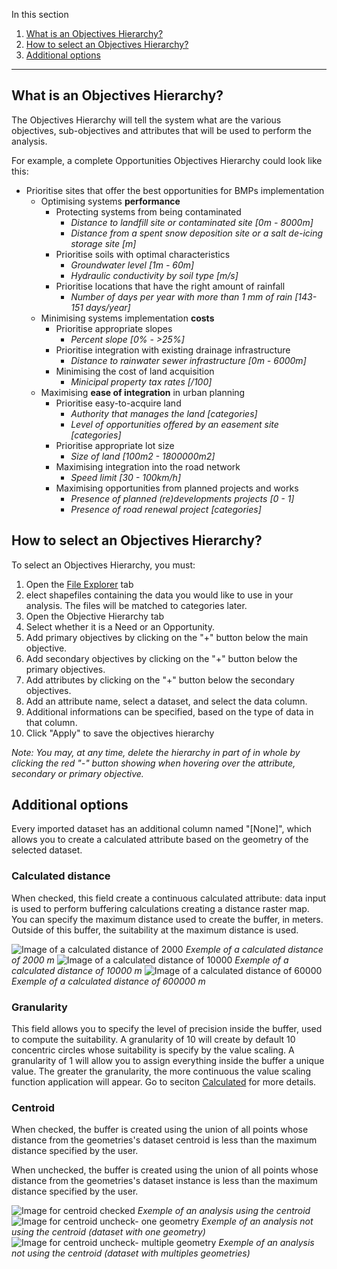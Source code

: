 In this section

1. [What is an Objectives Hierarchy?](#what-is-an-objectives-hierarchy?)
2. [How to select an Objectives Hierarchy?](#how-to-select-an-objectives-hierarchy?)
3. [Additional options](#additional-options)

---

## What is an Objectives Hierarchy?

The Objectives Hierarchy will tell the system what are the various objectives, sub-objectives and attributes that will be used to perform the analysis.

For example, a complete Opportunities Objectives Hierarchy could look like this:

- Prioritise sites that offer the best opportunities for BMPs implementation
  - Optimising systems **performance**
    - Protecting systems from being contaminated
      - _Distance to landfill site or contaminated site \[0m - 8000m\]_
      - _Distance from a spent snow deposition site or a salt de-icing storage site \[m\]_
    - Prioritise soils with optimal characteristics
      - _Groundwater level \[1m - 60m\]_
      - _Hydraulic conductivity by soil type \[m/s\]_
    - Prioritise locations that have the right amount of rainfall
      - _Number of days per year with more than 1 mm of rain \[143-151 days/year\]_
  - Minimising systems implementation **costs**
    - Prioritise appropriate slopes
      - _Percent slope \[0% - >25%\]_
    - Prioritise integration with existing drainage infrastructure
      - _Distance to rainwater sewer infrastructure \[0m - 6000m\]_
    - Minimising the cost of land acquisition
      - _Minicipal property tax rates \[$/100$\]_
  - Maximising **ease of integration** in urban planning
    - Prioritise easy-to-acquire land
      - _Authority that manages the land \[categories\]_
      - _Level of opportunities offered by an easement site \[categories\]_
    - Prioritise appropriate lot size
      - _Size of land \[100m2 - 1800000m2\]_
    - Maximising integration into the road network
      - _Speed limit \[30 - 100km/h\]_
    - Maximising opportunities from planned projects and works
      - _Presence of planned (re)developments projects \[0 - 1\]_
      - _Presence of road renewal project \[categories\]_

## How to select an Objectives Hierarchy?

To select an Objectives Hierarchy, you must:

1. Open the [File Explorer](#file-explorer) tab
2. elect shapefiles containing the data you would like to use in your analysis. The files will be matched to categories later.
3. Open the Objective Hierarchy tab
4. Select whether it is a Need or an Opportunity.
5. Add primary objectives by clicking on the "+" button below the main objective.
6. Add secondary objectives by clicking on the "+" button below the primary objectives.
7. Add attributes by clicking on the "+" button below the secondary objectives.
8. Add an attribute name, select a dataset, and select the data column.
9. Additional informations can be specified, based on the type of data in that column.
10. Click "Apply" to save the objectives hierarchy

_Note: You may, at any time, delete the hierarchy in part of in whole by clicking the red "-" button showing when hovering over the attribute, secondary or primary objective._

## Additional options

Every imported dataset has an additional column named "[None]", which allows you to create a calculated attribute based on the geometry of the selected dataset.

### Calculated distance

When checked, this field create a continuous calculated attribute: data input is used to perform buffering calculations creating a distance raster map. You can specify the maximum distance used to create the buffer, in meters. Outside of this buffer, the suitability at the maximum distance is used.

![Image of a calculated distance of 2000](./distance_2000.jpg)
_Exemple of a calculated distance of 2000 m_
![Image of a calculated distance of 10000](./distance_10000.jpg)
_Exemple of a calculated distance of 10000 m_
![Image of a calculated distance of 60000](./distance_60000.jpg)
_Exemple of a calculated distance of 600000 m_

### Granularity

This field allows you to specify the level of precision inside the buffer, used to compute the suitability. A granularity of 10 will create by default 10 concentric circles whose suitability is specify by the value scaling. A granularity of 1 will allow you to assign everything inside the buffer a unique value. The greater the granularity, the more continuous the value scaling function application will appear.
Go to seciton [Calculated](#calculated) for more details.

### Centroid

When checked, the buffer is created using the union of all points whose distance from the geometries's dataset centroid is less than the maximum distance specified by the user.

When unchecked, the buffer is created using the union of all points whose distance from the geometries's dataset instance is less than the maximum distance specified by the user.

![Image for centroid checked](./centroid_true.jpg)
_Exemple of an analysis using the centroid_
![Image for centroid uncheck- one geometry](./centroid_false_1.jpg)
_Exemple of an analysis not using the centroid (dataset with one geometry)_
![Image for centroid uncheck- multiple geometry](./centroid_false_multiple.jpg)
_Exemple of an analysis not using the centroid (dataset with multiples geometries)_
